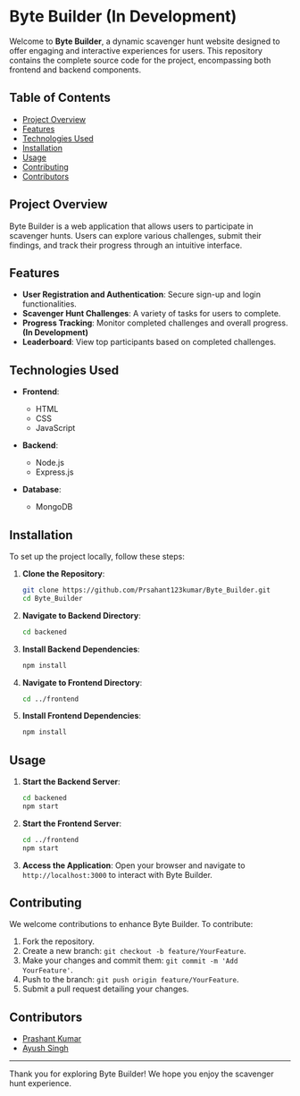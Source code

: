 # Byte Builder (In Development)

Welcome to **Byte Builder**, a dynamic scavenger hunt website designed to offer engaging and interactive experiences for users. This repository contains the complete source code for the project, encompassing both frontend and backend components.

## Table of Contents

- [Project Overview](#project-overview)
- [Features](#features)
- [Technologies Used](#technologies-used)
- [Installation](#installation)
- [Usage](#usage)
- [Contributing](#contributing)
- [Contributors](#Contributors)

## Project Overview

Byte Builder is a web application that allows users to participate in scavenger hunts. Users can explore various challenges, submit their findings, and track their progress through an intuitive interface.

## Features

- **User Registration and Authentication**: Secure sign-up and login functionalities.
- **Scavenger Hunt Challenges**: A variety of tasks for users to complete.
- **Progress Tracking**: Monitor completed challenges and overall progress. **(In Development)**
- **Leaderboard**: View top participants based on completed challenges.

## Technologies Used

- **Frontend**:
  - HTML
  - CSS
  - JavaScript

- **Backend**:
  - Node.js
  - Express.js

- **Database**:
  - MongoDB

## Installation

To set up the project locally, follow these steps:

1. **Clone the Repository**:
   ```bash
   git clone https://github.com/Prsahant123kumar/Byte_Builder.git
   cd Byte_Builder
   ```

2. **Navigate to Backend Directory**:
   ```bash
   cd backened
   ```

3. **Install Backend Dependencies**:
   ```bash
   npm install
   ```

4. **Navigate to Frontend Directory**:
   ```bash
   cd ../frontend
   ```

5. **Install Frontend Dependencies**:
   ```bash
   npm install
   ```

## Usage

1. **Start the Backend Server**:
   ```bash
   cd backened
   npm start
   ```

2. **Start the Frontend Server**:
   ```bash
   cd ../frontend
   npm start
   ```

3. **Access the Application**:
   Open your browser and navigate to `http://localhost:3000` to interact with Byte Builder.

## Contributing

We welcome contributions to enhance Byte Builder. To contribute:

1. Fork the repository.
2. Create a new branch: `git checkout -b feature/YourFeature`.
3. Make your changes and commit them: `git commit -m 'Add YourFeature'`.
4. Push to the branch: `git push origin feature/YourFeature`.
5. Submit a pull request detailing your changes.

## Contributors
- [Prashant Kumar](https://github.com/Prsahant123kumar)
- [Ayush Singh](https://github.com/ayushsingh0385)
---

Thank you for exploring Byte Builder! We hope you enjoy the scavenger hunt experience.
